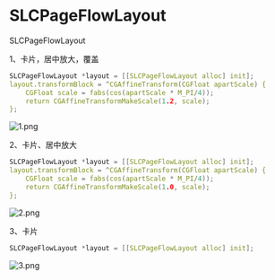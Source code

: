 # SLCPageFlowLayout
SLCPageFlowLayout

1、卡片，居中放大，覆盖<br> 
```c
SLCPageFlowLayout *layout = [[SLCPageFlowLayout alloc] init];
layout.transformBlock = ^CGAffineTransform(CGFloat apartScale) {
	CGFloat scale = fabs(cos(apartScale * M_PI/4));
	return CGAffineTransformMakeScale(1.2, scale);
};
```
![1.png](https://github.com/hahajzy64/SLCPageFlowLayout/blob/master/result/1.png)

2、卡片、居中放大<br> 
```c
SLCPageFlowLayout *layout = [[SLCPageFlowLayout alloc] init];
layout.transformBlock = ^CGAffineTransform(CGFloat apartScale) {
    CGFloat scale = fabs(cos(apartScale * M_PI/4));
    return CGAffineTransformMakeScale(1.0, scale);
};
```
![2.png](https://github.com/hahajzy64/SLCPageFlowLayout/blob/master/result/2.png)

3、卡片<br> 
```c
SLCPageFlowLayout *layout = [[SLCPageFlowLayout alloc] init];
```

![3.png](https://github.com/hahajzy64/SLCPageFlowLayout/blob/master/result/3.png)
